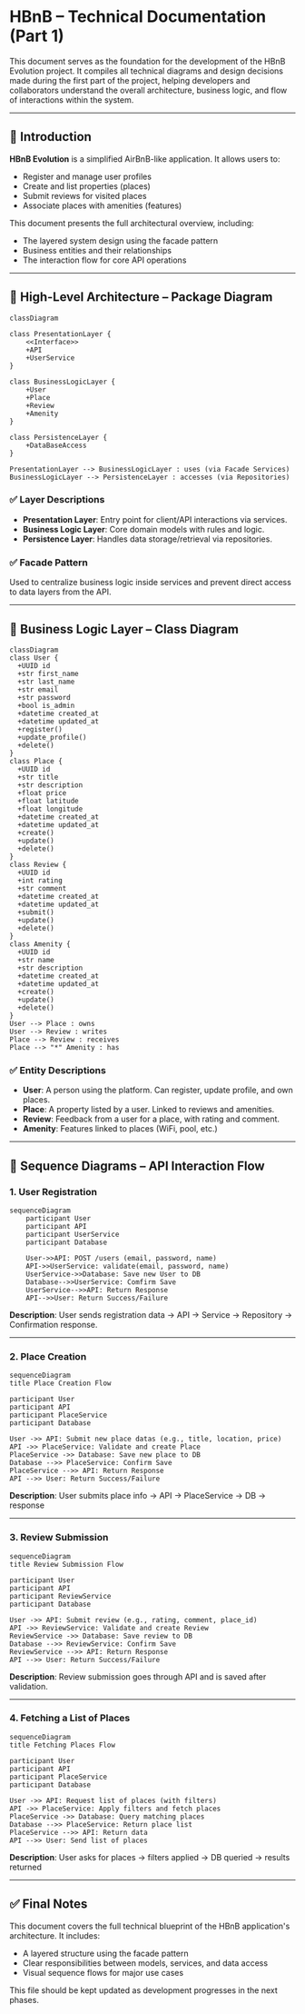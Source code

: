 # HBnB – Technical Documentation (Part 1)

This document serves as the foundation for the development of the HBnB Evolution project. It compiles all technical diagrams and design decisions made during the first part of the project, helping developers and collaborators understand the overall architecture, business logic, and flow of interactions within the system.

---

## 📘 Introduction

**HBnB Evolution** is a simplified AirBnB-like application. It allows users to:

* Register and manage user profiles
* Create and list properties (places)
* Submit reviews for visited places
* Associate places with amenities (features)

This document presents the full architectural overview, including:

* The layered system design using the facade pattern
* Business entities and their relationships
* The interaction flow for core API operations

---

## 🧱 High-Level Architecture – Package Diagram

```mermaid
classDiagram

class PresentationLayer {
    <<Interface>>
    +API
    +UserService
}

class BusinessLogicLayer {
    +User
    +Place
    +Review
    +Amenity
}

class PersistenceLayer {
    +DataBaseAccess
}

PresentationLayer --> BusinessLogicLayer : uses (via Facade Services)
BusinessLogicLayer --> PersistenceLayer : accesses (via Repositories)
```

### ✅ Layer Descriptions

* **Presentation Layer**: Entry point for client/API interactions via services.
* **Business Logic Layer**: Core domain models with rules and logic.
* **Persistence Layer**: Handles data storage/retrieval via repositories.

### ✅ Facade Pattern

Used to centralize business logic inside services and prevent direct access to data layers from the API.

---

## 🧩 Business Logic Layer – Class Diagram

```mermaid
classDiagram
class User {
  +UUID id
  +str first_name
  +str last_name
  +str email
  +str password
  +bool is_admin
  +datetime created_at
  +datetime updated_at
  +register()
  +update_profile()
  +delete()
}
class Place {
  +UUID id
  +str title
  +str description
  +float price
  +float latitude
  +float longitude
  +datetime created_at
  +datetime updated_at
  +create()
  +update()
  +delete()
}
class Review {
  +UUID id
  +int rating
  +str comment
  +datetime created_at
  +datetime updated_at
  +submit()
  +update()
  +delete()
}
class Amenity {
  +UUID id
  +str name
  +str description
  +datetime created_at
  +datetime updated_at
  +create()
  +update()
  +delete()
}
User --> Place : owns
User --> Review : writes
Place --> Review : receives
Place --> "*" Amenity : has
```

### ✅ Entity Descriptions

* **User**: A person using the platform. Can register, update profile, and own places.
* **Place**: A property listed by a user. Linked to reviews and amenities.
* **Review**: Feedback from a user for a place, with rating and comment.
* **Amenity**: Features linked to places (WiFi, pool, etc.)

---

## 🔁 Sequence Diagrams – API Interaction Flow

### 1. User Registration

```mermaid
sequenceDiagram
    participant User
    participant API
    participant UserService
    participant Database

    User->>API: POST /users (email, password, name)
    API->>UserService: validate(email, password, name)
    UserService->>Database: Save new User to DB
    Database-->>UserService: Comfirm Save
    UserService-->>API: Return Response
	API-->>User: Return Success/Failure

```

**Description**: User sends registration data → API → Service → Repository → Confirmation response.

---

### 2. Place Creation

```mermaid
sequenceDiagram
title Place Creation Flow

participant User
participant API
participant PlaceService
participant Database

User ->> API: Submit new place datas (e.g., title, location, price)
API ->> PlaceService: Validate and create Place
PlaceService ->> Database: Save new place to DB
Database -->> PlaceService: Confirm Save
PlaceService -->> API: Return Response
API -->> User: Return Success/Failure

```

**Description**: User submits place info → API → PlaceService → DB → response

---

### 3. Review Submission

```mermaid
sequenceDiagram
title Review Submission Flow

participant User
participant API
participant ReviewService
participant Database

User ->> API: Submit review (e.g., rating, comment, place_id)
API ->> ReviewService: Validate and create Review
ReviewService ->> Database: Save review to DB
Database -->> ReviewService: Confirm Save
ReviewService -->> API: Return Response
API -->> User: Return Success/Failure

```

**Description**: Review submission goes through API and is saved after validation.

---

### 4. Fetching a List of Places

```mermaid
sequenceDiagram
title Fetching Places Flow

participant User
participant API
participant PlaceService
participant Database

User ->> API: Request list of places (with filters)
API ->> PlaceService: Apply filters and fetch places
PlaceService ->> Database: Query matching places
Database -->> PlaceService: Return place list
PlaceService -->> API: Return data
API -->> User: Send list of places

```

**Description**: User asks for places → filters applied → DB queried → results returned

---

## ✅ Final Notes

This document covers the full technical blueprint of the HBnB application's architecture. It includes:

* A layered structure using the facade pattern
* Clear responsibilities between models, services, and data access
* Visual sequence flows for major use cases

This file should be kept updated as development progresses in the next phases.
